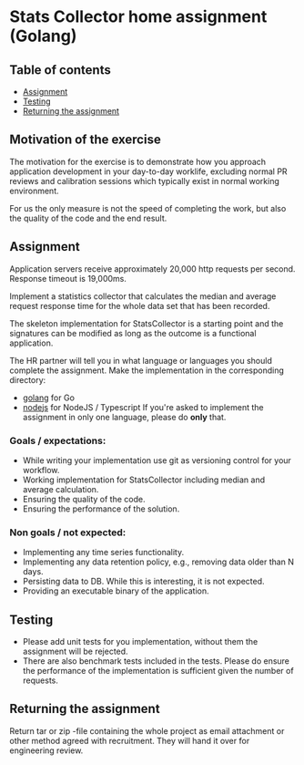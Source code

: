 # Stats Collector home assignment (Golang)

## Table of contents

* [Assignment](#assignment)
* [Testing](#testing)
* [Returning the assignment](#returning-the-assignment)

## Motivation of the exercise
The motivation for the exercise is to demonstrate how you approach application development in your day-to-day worklife, excluding normal PR reviews and calibration sessions which typically exist in normal working environment.

For us the only measure is not the speed of completing the work, but also the quality of the code and the end result.

## Assignment
Application servers receive approximately 20,000 http requests per second. Response timeout is 19,000ms.

Implement a statistics collector that calculates the median and average request response time for the whole data set that has been recorded.

The skeleton implementation for StatsCollector is a starting point and the signatures can be modified as long as the outcome is a functional application.

The HR partner will tell you in what language or languages you should complete the assignment. Make the implementation in the corresponding directory:
- [golang](golang) for Go
- [nodejs](nodejs) for NodeJS / Typescript
If you're asked to implement the assignment in only one language, please do **only** that.

### Goals / expectations:
- While writing your implementation use git as versioning control for your workflow.
- Working implementation for StatsCollector including median and average calculation.
- Ensuring the quality of the code.
- Ensuring the performance of the solution.

### Non goals / not expected:
- Implementing any time series functionality.
- Implementing any data retention policy, e.g., removing data older than N days.
- Persisting data to DB. While this is interesting, it is not expected.
- Providing an executable binary of the application.

## Testing
- Please add unit tests for you implementation, without them the assignment will be rejected.
- There are also benchmark tests included in the tests. Please do ensure the performance of the implementation is sufficient given the number of requests.

## Returning the assignment
Return tar or zip -file containing the whole project as email attachment or other method agreed with recruitment. They will hand it over for engineering review.

